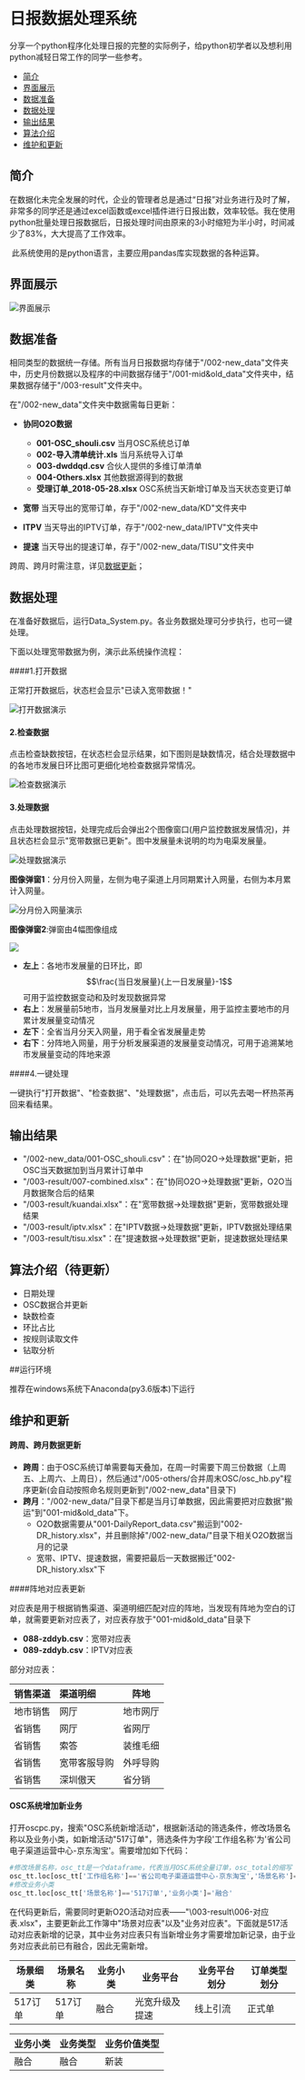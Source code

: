 # 日报数据处理系统

​	分享一个python程序化处理日报的完整的实际例子，给python初学者以及想利用python减轻日常工作的同学一些参考。

- [简介](#简介)
- [界面展示](#界面展示)
- [数据准备](#数据准备)
- [数据处理](#数据处理)
- [输出结果](#输出结果)
- [算法介绍](#算法介绍（待更新）)
- [维护和更新](#维护和更新)

## 简介

​	在数据化未完全发展的时代，企业的管理者总是通过“日报”对业务进行及时了解，非常多的同学还是通过excel函数或excel插件进行日报出数，效率较低。我在使用python批量处理日报数据后，日报处理时间由原来的3小时缩短为半小时，时间减少了83%，大大提高了工作效率。

​	此系统使用的是python语言，主要应用pandas库实现数据的各种运算。

## 界面展示

![界面展示](/005-others/source/jiemian.png)

## 数据准备

​	相同类型的数据统一存储。所有当月日报数据均存储于"/002-new_data"文件夹中，历史月份数据以及程序的中间数据存储于"/001-mid&old_data"文件夹中，结果数据存储于"/003-result"文件夹中。

在"/002-new_data"文件夹中数据需每日更新：

* **协同O2O数据**
  * **001-OSC_shouli.csv** 当月OSC系统总订单
  * **002-导入清单统计.xls** 当月系统导入订单
  * **003-dwddqd.csv** 合伙人提供的多维订单清单
  * **004-Others.xlsx** 其他数据源得到的数据
  * **受理订单_2018-05-28.xlsx** OSC系统当天新增订单及当天状态变更订单

* **宽带** 当天导出的宽带订单，存于"/002-new_data/KD"文件夹中
* **ITPV**  当天导出的IPTV订单，存于"/002-new_data/IPTV"文件夹中
* **提速** 当天导出的提速订单，存于"/002-new_data/TISU"文件夹中

跨周、跨月时需注意，详见[数据更新](#跨周、跨月数据更新)；

## 数据处理

​	在准备好数据后，运行Data_System.py。各业务数据处理可分步执行，也可一键处理。

下面以处理宽带数据为例，演示此系统操作流程：

####1.打开数据

正常打开数据后，状态栏会显示"已读入宽带数据！"

![打开数据演示](/005-others/source/yanshi1.png)

#### 2.检查数据

点击检查缺数按钮，在状态栏会显示结果，如下图则是缺数情况，结合处理数据中的各地市发展日环比图可更细化地检查数据异常情况。

![检查数据演示](F:\999-日报出数系统\005-others\source\yanshi2.png)

#### 3.处理数据

点击处理数据按钮，处理完成后会弹出2个图像窗口(用户监控数据发展情况)，并且状态栏会显示"宽带数据已更新"。图中发展量未说明的均为电渠发展量。

![处理数据演示](/005-others/source/yanshi3.png)

**图像弹窗1**：分月份入网量，左侧为电子渠道上月同期累计入网量，右侧为本月累计入网量。

![分月份入网量演示](F:\999-日报出数系统\005-others\source\yanshi4.png)

**图像弹窗2**:弹窗由4幅图像组成

![](F:\999-日报出数系统\005-others\source\yanshi5.png)

- **左上**：各地市发展量的日环比，即 $$\frac{当日发展量}{上一日发展量}-1$$ 可用于监控数据变动和及时发现数据异常
- **右上**：发展量前5地市，当月发展量对比上月发展量，用于监控主要地市的月累计发展量变动情况
- **左下**：全省当月分天入网量，用于看全省发展量走势
- **右下**：分阵地入网量，用于分析发展渠道的发展量变动情况，可用于追溯某地市发展量变动的阵地来源

####4.一键处理

一键执行"打开数据"、"检查数据"、"处理数据"，点击后，可以先去喝一杯热茶再回来看结果。

## 输出结果

- "/002-new_data/001-OSC_shouli.csv"：在"协同O2O->处理数据"更新，把OSC当天数据加到当月累计订单中
- "/003-result/007-combined.xlsx"：在"协同O2O->处理数据"更新，O2O当月数据聚合后的结果
- "/003-result/kuandai.xlsx"：在"宽带数据->处理数据"更新，宽带数据处理结果
- "/003-result/iptv.xlsx"：在"IPTV数据->处理数据"更新，IPTV数据处理结果
- "/003-result/tisu.xlsx"：在"提速数据->处理数据"更新，提速数据处理结果

## 算法介绍（待更新）

* 日期处理
* OSC数据合并更新
* 缺数检查
* 环比占比
* 按规则读取文件
* 钻取分析

##运行环境

推荐在windows系统下Anaconda(py3.6版本)下运行

## 维护和更新

#### 跨周、跨月数据更新

- **跨周**：由于OSC系统订单需要每天叠加，在周一时需要下周三份数据（上周五、上周六、上周日），然后通过"/005-others/合并周末OSC/osc_hb.py"程序更新(会自动按照命名规则更新到"/002-new_data"目录下)
- **跨月**："/002-new_data/"目录下都是当月订单数据，因此需要把对应数据"搬运"到"001-mid&old_data"下。
  - O2O数据需要从"001-DailyReport_data.csv"搬运到"002-DR_history.xlsx"，并且删除掉"/002-new_data/"目录下相关O2O数据当月的记录
  - 宽带、IPTV、提速数据，需要把最后一天数据搬迁"002-DR_history.xlsx"下

####阵地对应表更新

对应表是用于根据销售渠道、渠道明细匹配对应的阵地，当发现有阵地为空白的订单，就需要更新对应表了，对应表存放于"001-mid&old_data"目录下

- **088-zddyb.csv**：宽带对应表
- **089-zddyb.csv**：IPTV对应表

部分对应表：

| 销售渠道 | 渠道明细     | 阵地     |
| :------- | :----------- | -------- |
| 地市销售 | 网厅         | 地市网厅 |
| 省销售   | 网厅         | 省网厅   |
| 省销售   | 索答         | 装维毛细 |
| 省销售   | 宽带客服导购 | 外呼导购 |
| 省销售   | 深圳傲天     | 省分销   |

#### OSC系统增加新业务

​	打开oscpc.py，搜索"OSC系统新增活动"，根据新活动的筛选条件，修改场景名称以及业务小类，如新增活动"517订单"，筛选条件为字段'工作组名称'为'省公司电子渠道运营中心-京东淘宝'。需要增加如下代码：

```python
#修改场景名称，osc_tt是一个dataframe，代表当月OSC系统全量订单，osc_total的缩写
osc_tt.loc[osc_tt['工作组名称']=='省公司电子渠道运营中心-京东淘宝','场景名称']='517订单'
#修改业务小类
osc_tt.loc[osc_tt['场景名称']=='517订单','业务小类']='融合'
```

​	在代码更新后，需要同时更新O2O活动对应表——"\003-result\006-对应表.xlsx"，主要更新此工作簿中"场景对应表"以及"业务对应表"。下面就是517活动对应表新增的记录，其中业务对应表只有当新增业务才需要增加新记录，由于业务对应表此前已有融合，因此无需新增。

| 场景细类 | 场景名称 | 业务小类 | 业务平台       | 业务平台划分 | 订单类型划分 |
| -------- | -------- | -------- | -------------- | ------------ | ------------ |
| 517订单  | 517订单  | 融合     | 光宽升级及提速 | 线上引流     | 正式单       |

| 业务小类 | 业务类型 | 业务价值类型 |
| -------- | -------- | ------------ |
| 融合     | 融合     | 新装         |



